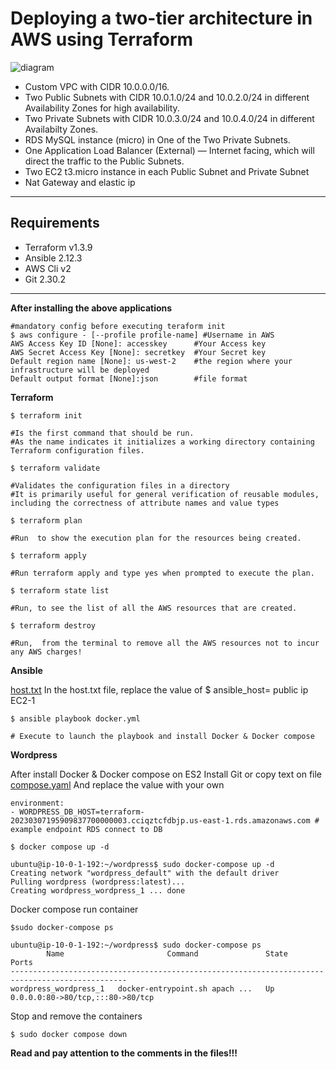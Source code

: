 # Deploying a two-tier architecture in AWS using Terraform
![diagram](https://user-images.githubusercontent.com/99483337/223571381-e76ae52c-0383-463c-8b4a-395174195d9a.jpg)
+ Custom VPC with CIDR 10.0.0.0/16.
+ Two Public Subnets with CIDR 10.0.1.0/24 and 10.0.2.0/24 in different Availability Zones for high availability.
+ Two Private Subnets with CIDR 10.0.3.0/24 and 10.0.4.0/24 in different Availabilty Zones.
+ RDS MySQL instance (micro) in One of the Two Private Subnets.
+ One Application Load Balancer (External) — Internet facing, which will direct the traffic to the Public Subnets.
+ Two EC2 t3.micro instance in each Public Subnet and Private Subnet
+ Nat Gateway and elastic ip
-----
## Requirements
+ Terraform v1.3.9
+ Ansible 2.12.3
+ AWS Cli v2
+ Git 2.30.2

-----
**After installing the above applications**

```
#mandatory config before executing teraform init
$ aws configure - [--profile profile-name] #Username in AWS
AWS Access Key ID [None]: accesskey      #Your Access key
AWS Secret Access Key [None]: secretkey  #Your Secret key 
Default region name [None]: us-west-2    #the region where your infrastructure will be deployed
Default output format [None]:json        #file format
```

**Terraform**

```
$ terraform init 

#Is the first command that should be run. 
#As the name indicates it initializes a working directory containing Terraform configuration files.

$ terraform validate

#Validates the configuration files in a directory
#It is primarily useful for general verification of reusable modules, including the correctness of attribute names and value types

$ terraform plan 

#Run  to show the execution plan for the resources being created.

$ terraform apply

#Run terraform apply and type yes when prompted to execute the plan.

$ terraform state list

#Run, to see the list of all the AWS resources that are created.

$ terraform destroy 

#Run,  from the terminal to remove all the AWS resources not to incur any AWS charges!
```

**Ansible**

[host.txt](https://github.com/Klement10/Task_Devops_test/blob/main/ansible-test/docker.yml)
In the host.txt file, replace the value of $ ansible_host= public ip EC2-1

```
$ ansible playbook docker.yml 

# Execute to launch the playbook and install Docker & Docker compose 
```

**Wordpress**

After install Docker & Docker compose on ES2
Install Git or copy text on file [compose.yaml](https://github.com/Klement10/Task_Devops_test/blob/main/wordpress/compose.yaml)
And replace the value with your own
```
environment:
- WORDPRESS_DB_HOST=terraform-20230307195909837700000003.cciqztcfdbjp.us-east-1.rds.amazonaws.com # example endpoint RDS connect to DB
```

```
$ docker compose up -d

ubuntu@ip-10-0-1-192:~/wordpress$ sudo docker-compose up -d
Creating network "wordpress_default" with the default driver
Pulling wordpress (wordpress:latest)...
Creating wordpress_wordpress_1 ... done
```

Docker compose run container
```
$sudo docker-compose ps

ubuntu@ip-10-0-1-192:~/wordpress$ sudo docker-compose ps
        Name                       Command               State                Ports              
------------------------------------------------------------------------------------------------
wordpress_wordpress_1   docker-entrypoint.sh apach ...   Up      0.0.0.0:80->80/tcp,:::80->80/tcp

```

Stop and remove the containers
```
$ sudo docker compose down
```
**Read and pay attention to the comments in the files!!!**

